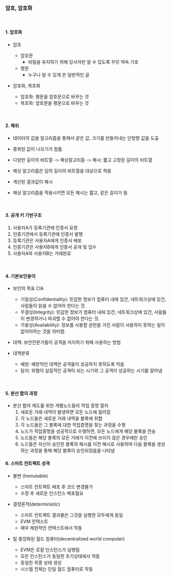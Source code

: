 ### 암호, 암호화

<br/>

#### 1. 암호화

- 암호

  - 암호문
    - 비밀을 유지하기 위해 당사자만 알 수 있도록 꾸민 약속 기호
  - 평문
    - 누구나 알 수 있게 쓴 일반적인 글

- 암호화, 복호화
  - 암호화: 평문을 암호문으로 바꾸는 것
  - 복호화: 암호문을 평문으로 바꾸는 것

<br/>

#### 2. 해쉬

- 데이터의 값을 알고리즘을 통해서 같은 값, 크기를 만들어내는 단방향 값을 도출
- 중복된 값이 나오기가 힘듦
- 다양한 길이의 비트열 -> 해싱알고리즘 -> 해시: 짧고 고정된 길이의 비트열
- 해싱 알고리즘은 임의 길이의 비트열을 대상으로 적용
- 계산된 결과값이 해시
- 해싱 알고리즘을 적용시키면 모든 해시는 짧고, 같은 길이가 됨

  <br/>

#### 3. 공개 키 기반구조

1. 사용자A가 등록기관에 인증서 요청
2. 인증기관에서 등록기관에 인증서 발행
3. 등록기관은 사용자A에게 인증서 배포
4. 인증기관은 사용자B에게 인증서 공개 및 입수
5. 사용자A와 사용자B는 거래완료

<br/>

#### 4. 기본보안용어

- 보안의 목표 CIA

  - 기밀성(Confidentiality): 민감한 정보가 컴퓨터 내에 있건, 네트워크상에 있건, 사람들이 읽을 수 없어야 한다는 것.
  - 무결성(Integrity): 민감한 정보가 컴퓨터 내에 있건, 네트워크상에 있건, 사람들이 변경하거나 파괴할 수 없어야 한다는 것.
  - 가용성(Availability): 정보를 사용할 권한을 가진 사람이 사용하지 못하는 일이 없어야하는 것을 의미함.

- 대책: 보안전문가들이 공격을 저지하기 위해 사용하는 방법
- 대책분류
  - 예방: 예방적인 대책은 공격들이 성공하지 못하도록 막음
  - 탐지: 위협이 실질적인 공격이 되는 시기와 그 공격이 성공하는 시기를 알아냄

<br/>

#### 5. 분산 합의 과정

- 분산 합의 제도를 위한 개별노드들의 작업 증명 절차
  1. 새로운 거래 내역이 발생하면 모든 노드에 알려짐
  2. 각 노드들은 새로운 거래 내역을 블록에 취합
  3. 각 노드들은 그 블록에 대한 작업증명을 찾는 과정을 수행
  4. 노드가 작업증명을 성공적으로 수행하면, 모든 노드에게 해당 블록을 전송
  5. 노드들은 해당 블록의 모든 거래가 이전에 쓰이지 않은 경우에만 승인
  6. 노드들은 자신이 승인한 블록의 해시를 이전 해시로 사용하여 다음 블록을 생성하는 과정을 통해 해당 블록이 승인되었음을 나타냄

#### 6. 스마트 컨트랙트 성격

- 불변 (Immutable)
  - 스마트 컨트랙트 배포 후 코드 변경불가
  - 수정 후 새로운 인스턴스 배포필요
- 결정론적(deterministic)

  - 스마트 컨트랙트 결과물은 그것을 실행한 모두에게 동일
  - EVM 컨텍스트
  - 매우 제한적인 컨텍스트에서 작동

- 탈 중앙화된 월드 컴퓨터(decentralized world computer)
  - EVM은 로컬 인스턴스가 실행됨
  - 모든 인스턴스가 동일한 초기상태에서 작동
  - 동일한 최종 상태 생성
  - 시스템 전체는 단일 월드 컴퓨터로 작동
